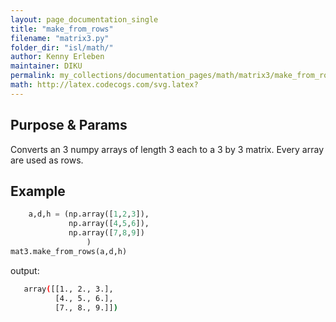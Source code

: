 ```yaml
---
layout: page_documentation_single
title: "make_from_rows"
filename: "matrix3.py"
folder_dir: "isl/math/"
author: Kenny Erleben
maintainer: DIKU
permalink: my_collections/documentation_pages/math/matrix3/make_from_rows
math: http://latex.codecogs.com/svg.latex? 
---
```

## Purpose & Params
Converts an 3 numpy arrays of length 3 each to a 3 by 3 matrix. Every array
are used as rows.  


## Example
```python
    a,d,h = (np.array([1,2,3]),
             np.array([4,5,6]),
             np.array([7,8,9])
                 )     
mat3.make_from_rows(a,d,h)
```
output:
```bash
   array([[1., 2., 3.],
          [4., 5., 6.],
          [7., 8., 9.]])
```